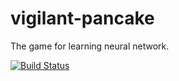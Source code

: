 # vigilant-pancake
The game for learning neural network.

[![Build Status](https://travis-ci.org/farwydi/vigilant-pancake.svg?branch=master)](https://travis-ci.org/farwydi/vigilant-pancake) 
